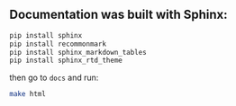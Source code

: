 ## Documentation was built with Sphinx:

```bash
pip install sphinx
pip install recommonmark
pip install sphinx_markdown_tables
pip install sphinx_rtd_theme
```

then go to `docs` and run:
```bash
make html
```